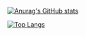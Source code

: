 <!-- [![Anurag's GitHub stats](https://github-readme-stats.vercel.app/api?username=Yuma-Satake&theme=vue-dark)](https://github.com/anuraghazra/github-readme-stats) -->

[![Anurag's GitHub stats](https://github-readme-stats.vercel.app/api?username=Yuma-Satake&theme=vue-dark&layout=compact)](https://github.com/anuraghazra/github-readme-stats?username=anuraghazra&show_icons=true)

[![Top Langs](https://github-readme-stats.vercel.app/api/top-langs/?username=Yuma-Satake&theme=vue-dark&layout=compact)](https://github.com/anuraghazra/github-readme-stats)
